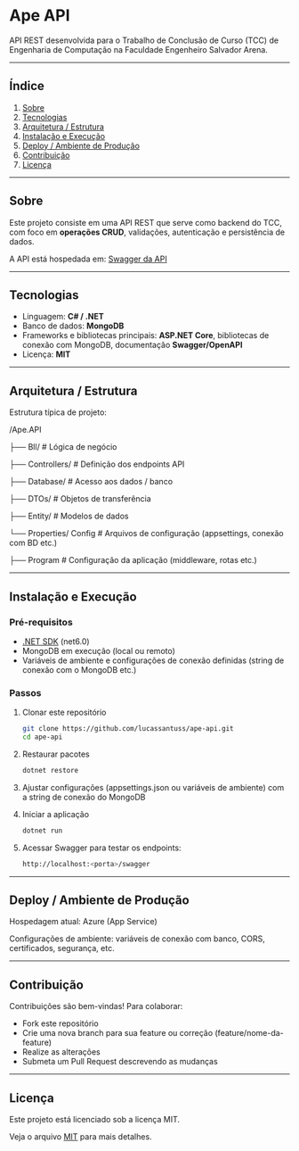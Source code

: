 # Ape API

API REST desenvolvida para o Trabalho de Conclusão de Curso (TCC) de Engenharia de Computação na Faculdade Engenheiro Salvador Arena.

---

## Índice

1. [Sobre](#sobre)  
2. [Tecnologias](#tecnologias)  
3. [Arquitetura / Estrutura](#arquitetura--estrutura)  
4. [Instalação e Execução](#instalação-e-execução)  
5. [Deploy / Ambiente de Produção](#deploy--ambiente-de-produção)  
6. [Contribuição](#contribuição)  
7. [Licença](#licença)  

---

## Sobre

Este projeto consiste em uma API REST que serve como backend do TCC, com foco em **operações CRUD**, validações, autenticação e persistência de dados.  

A API está hospedada em: [Swagger da API](https://ape-api.azurewebsites.net/swagger)  

---

## Tecnologias

- Linguagem: **C# / .NET**  
- Banco de dados: **MongoDB**  
- Frameworks e bibliotecas principais: **ASP.NET Core**, bibliotecas de conexão com MongoDB, documentação **Swagger/OpenAPI**  
- Licença: **MIT**

---

## Arquitetura / Estrutura

Estrutura típica de projeto:

/Ape.API

├── Bll/ # Lógica de negócio

├── Controllers/ # Definição dos endpoints API

├── Database/ # Acesso aos dados / banco

├── DTOs/ # Objetos de transferência

├── Entity/ # Modelos de dados

└── Properties/ Config # Arquivos de configuração (appsettings, conexão com BD etc.)

├── Program # Configuração da aplicação (middleware, rotas etc.)

---

## Instalação e Execução

### Pré-requisitos

- [.NET SDK](https://dotnet.microsoft.com/) (net6.0)  
- MongoDB em execução (local ou remoto)  
- Variáveis de ambiente e configurações de conexão definidas (string de conexão com o MongoDB etc.)

### Passos

1. Clonar este repositório  
   ```bash
   git clone https://github.com/lucassantuss/ape-api.git
   cd ape-api

2. Restaurar pacotes
    ```bash
    dotnet restore

3. Ajustar configurações (appsettings.json ou variáveis de ambiente) com a string de conexão do MongoDB

4. Iniciar a aplicação
    ```bash
    dotnet run

5. Acessar Swagger para testar os endpoints:
    ```bash
    http://localhost:<porta>/swagger

---

## Deploy / Ambiente de Produção

Hospedagem atual: Azure (App Service)

Configurações de ambiente: variáveis de conexão com banco, CORS, certificados, segurança, etc.

---

## Contribuição

Contribuições são bem-vindas! Para colaborar:

- Fork este repositório
- Crie uma nova branch para sua feature ou correção (feature/nome-da-feature)
- Realize as alterações
- Submeta um Pull Request descrevendo as mudanças

---

## Licença

Este projeto está licenciado sob a licença MIT.

Veja o arquivo [MIT](LICENSE) para mais detalhes.